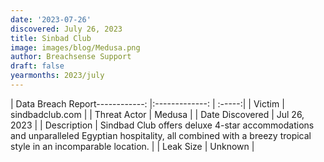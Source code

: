 ```yaml
---
date: '2023-07-26'
discovered: July 26, 2023
title: Sinbad Club
image: images/blog/Medusa.png
author: Breachsense Support
draft: false
yearmonths: 2023/july
---
```


| Data Breach Report------------:     |:-------------:    | :-----:|
| Victim      | sindbadclub.com      | 
| Threat Actor      | Medusa      | 
| Date Discovered      | Jul 26, 2023      | 
| Description      | Sindbad Club offers deluxe 4-star accommodations and unparalleled Egyptian hospitality, all combined with a breezy tropical style in an incomparable location.      | 
| Leak Size      | Unknown      | 

